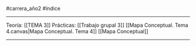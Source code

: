 #carrera_año2 #índice 
___
Teoría:
[[TEMA 3]]
Prácticas:
[[Trabajo grupal 3]]
[[Mapa Conceptual. Tema 4.canvas|Mapa Conceptual. Tema 4]]
[[Mapa Conceptual]]

___
